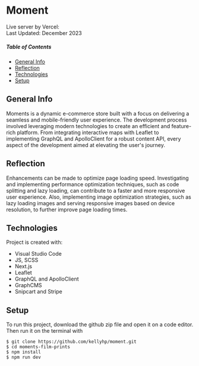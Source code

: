 # Moment

Live server by Vercel: <br>
Last Updated: December 2023

##### Table of Contents  
* [General Info](#general-info)  
* [Reflection](#reflection)
* [Technologies](#technologies) 
* [Setup](#setup)
   
## General Info
Moments is a dynamic e-commerce store built with a focus on delivering a seamless and mobile-friendly user experience. The development process involved leveraging modern technologies to create an efficient and feature-rich platform. From integrating interactive maps with Leaflet to implementing GraphQL and ApolloClient for a robust content API, every aspect of the development aimed at elevating the user's journey.

## Reflection
Enhancements can be made to optimize page loading speed. Investigating and implementing performance optimization techniques, such as code splitting and lazy loading, can contribute to a faster and more responsive user experience. Also, implementing image optimization strategies, such as lazy loading images and serving responsive images based on device resolution, to further improve page loading times.

## Technologies
Project is created with:
- Visual Studio Code
- JS, SCSS
- Next.js
- Leaflet
- GraphQL and ApolloClient
- GraphCMS
- Snipcart and Stripe

## Setup 
To run this project, download the github zip file and open it on a code editor. Then run it on the terminal with

```
$ git clone https://github.com/kellyhp/moment.git
$ cd moments-film-prints
$ npm install
$ npm run dev
```